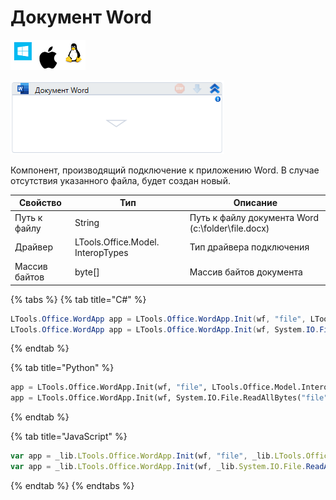 # Документ Word

![](<../../../.gitbook/assets/image (100) (1) (1) (1) (1) (1) (1) (10) (170).png>)

![](<../../../.gitbook/assets/image (169).png>)

Компонент, производящий подключение к приложению Word. В случае отсутствия указанного файла, будет создан новый.

| Свойство      | Тип                               | Описание                                          |
| ------------- | --------------------------------- | ------------------------------------------------- |
| Путь к файлу  | String                            | Путь к файлу документа Word (c:\folder\file.docx) |
| Драйвер       | LTools.Office.Model. InteropTypes | Тип драйвера подключения                          |
| Массив байтов | byte\[]                           | Массив байтов документа                           |

{% tabs %}
{% tab title="C#" %}
```csharp
LTools.Office.WordApp app = LTools.Office.WordApp.Init(wf, "file", LTools.Office.Model.InteropTypes.DX);
LTools.Office.WordApp app = LTools.Office.WordApp.Init(wf, System.IO.File.ReadAllBytes("file"), LTools.Office.Model.InteropTypes.DX);
```
{% endtab %}

{% tab title="Python" %}
```python
app = LTools.Office.WordApp.Init(wf, "file", LTools.Office.Model.InteropTypes.DX)
app = LTools.Office.WordApp.Init(wf, System.IO.File.ReadAllBytes("file"), LTools.Office.Model.InteropTypes.DX)
```
{% endtab %}

{% tab title="JavaScript" %}
```javascript
var app = _lib.LTools.Office.WordApp.Init(wf, "file", _lib.LTools.Office.Model.InteropTypes.DX);
var app = _lib.LTools.Office.WordApp.Init(wf, _lib.System.IO.File.ReadAllBytes("file"), _lib.LTools.Office.Model.InteropTypes.DX);
```
{% endtab %}
{% endtabs %}

